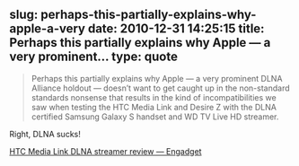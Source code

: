 slug: perhaps-this-partially-explains-why-apple-a-very
date: 2010-12-31 14:25:15
title: Perhaps this partially explains why Apple — a very prominent...
type: quote
---

> Perhaps this partially explains why Apple — a very prominent DLNA Alliance holdout — doesn’t want to get caught up in the non-standard standards nonsense that results in the kind of incompatibilities we saw when testing the HTC Media Link and Desire Z with the DLNA certified Samsung Galaxy S handset and WD TV Live HD streamer.

Right, DLNA sucks!

 [HTC Media Link DLNA streamer review — Engadget](http://www.engadget.com/2010/12/30/htc-media-link-dlna-streamer-review/)
